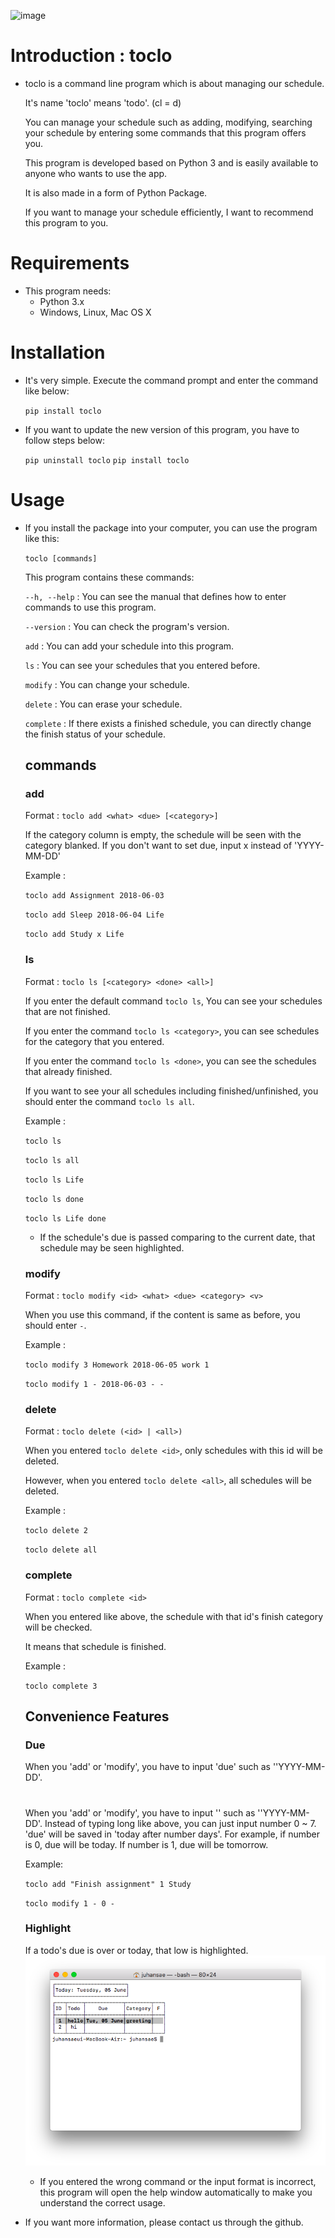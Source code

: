 ![image](https://secure.travis-ci.org/[verssae]/[toclo].png)
# Introduction : toclo
- toclo is a command line program which is about managing our schedule.

  It's name 'toclo' means 'todo'. (cl = d)

  You can manage your schedule such as adding, modifying, searching your schedule by entering some commands that this program offers you.

  This program is developed based on Python 3 and is easily available to anyone
  who wants to use the app.

  It is also made in a form of Python Package.

  If you want to manage your schedule efficiently, I want to recommend this program to you.

# Requirements
- This program needs:
  - Python 3.x
  - Windows, Linux, Mac OS X

# Installation
  - It's very simple. Execute the command prompt and enter the command like below:

     `pip install toclo`
     
  - If you want to update the new version of this program, you have to follow steps below:

     `pip uninstall toclo`
     `pip install toclo`

# Usage
  - If you install the package into your computer, you can use the program like this:

    `toclo [commands]`

    This program contains these commands:

    `--h, --help` : You can see the manual that defines how to enter commands to use this program.

    `--version` : You can check the program's version.

    `add` : You can add your schedule into this program.

    `ls` : You can see your schedules that you entered before.

    `modify` : You can change your schedule.

    `delete` : You can erase your schedule.

    `complete` : If there exists a finished schedule, you can directly change the finish status of your schedule.

    ## commands

      ### add
      Format : `toclo add <what> <due> [<category>]`

      If the category column is empty, the schedule will be seen with the category blanked.
      If you don't want to set due, input x instead of 'YYYY-MM-DD'

      Example :

      `toclo add Assignment 2018-06-03`

      `toclo add Sleep 2018-06-04 Life`

      `toclo add Study x Life`

      ### ls
      Format : `toclo ls [<category> <done> <all>]`

      If you enter the default command `toclo ls`, You can see your schedules that are not finished.

      If you enter the command `toclo ls <category>`, you can see schedules for the category that you entered.

      If you enter the command `toclo ls <done>`, you can see the schedules that already finished.

      If you want to see your all schedules including finished/unfinished, you should enter the command `toclo ls all`.

      Example :

      `toclo ls`

      `toclo ls all`

      `toclo ls Life`

      `toclo ls done`

      `toclo ls Life done`

      * If the schedule's due is passed comparing to the current date, that schedule may be seen highlighted.

      ### modify
      Format : `toclo modify <id> <what> <due> <category> <v>`

      When you use this command, if the content is same as before, you should enter `-`.

      Example :

      `toclo modify 3 Homework 2018-06-05 work 1`

      `toclo modify 1 - 2018-06-03 - -`

      ### delete
      Format : `toclo delete (<id> | <all>)`

      When you entered `toclo delete <id>`, only schedules with this id will be deleted.

      However, when you entered `toclo delete <all>`, all schedules will be deleted.

      Example :

      `toclo delete 2`

      `toclo delete all`

      ### complete
      Format : `toclo complete <id>`

      When you entered like above, the schedule with that id's finish category will be checked.

      It means that schedule is finished.

      Example :

      `toclo complete 3`

    ## Convenience Features


    ### Due

      When you 'add' or 'modify', you have to input 'due' such as ''YYYY-MM-DD'.

      # <due>

      When you 'add' or 'modify', you have to input '<due>' such as ''YYYY-MM-DD'.
      Instead of typing long like above, you can just input number 0 ~ 7.
      'due' will be saved in 'today after number days'.
      For example, if number is 0, due will be today. If number is 1, due will be tomorrow.

      Example:

      `toclo add "Finish assignment" 1 Study`

      `toclo modify 1 - 0 -`

    ### Highlight

      If a todo's due is over or today, that low is highlighted.
      ![highlight](./ex_highlight.png)

    * If you entered the wrong command or the input format is incorrect, this program will open the help window automatically to make you understand the correct usage.

- If you want more information, please contact us through the github.
